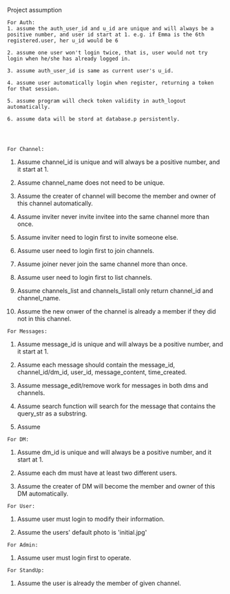 Project assumption


    For Auth:       
    1. assume the auth_user_id and u_id are unique and will always be a positive number, and user id start at 1. e.g. if Emma is the 6th registered.user, her u_id would be 6
    
    2. assume one user won't login twice, that is, user would not try login when he/she has already logged in.

    3. assume auth_user_id is same as current user's u_id.
    
    4. assume user automatically login when register, returning a token for that session.

    5. assume program will check token validity in auth_logout automatically.

    6. assume data will be stord at database.p persistently.




    For Channel:

   1. Assume channel_id is unique and will always be a positive number, and it start at 1.

   2. Assume channel_name does not need to be unique.

   3. Assume the creater of channel will become the member and owner of this channel automatically.

   4. Assume inviter never invite invitee into the same channel more than once.

   5. Assume inviter need to login first to invite someone else.

   6. Assume user need to login first to join channels.

   7. Assume joiner never join the same channel more than once.

   8. Assume user need to login first to list channels.

   9. Assume channels_list and channels_listall only return channel_id and channel_name.

   10. Assume the new onwer of the channel is already a member if they did not in this channel.


    For Messages:
   1. Assume message_id is unique and will always be a positive number, and it start at 1.

   2. Assume each message should contain the message_id, channel_id/dm_id, user_id, message_content, time_created.

   3. Assume message_edit/remove work for messages in both dms and channels.

   4. Assume search function will search for the message that contains the query_str as a substring.

   5. Assume 

    For DM:
   1. Assume dm_id is unique and will always be a positive number, and it start at 1.

   2. Assume each dm must have at least two different users.

   3. Assume the creater of DM will become the member and owner of this DM automatically.

    For User:
   1. Assume user must login to modify their information.

   2. Assume the users' default photo is 'initial.jpg'

    For Admin:
   1. Assume user must login first to operate.

    For StandUp:
   1. Assume the user is already the member of given channel. 











    


   





